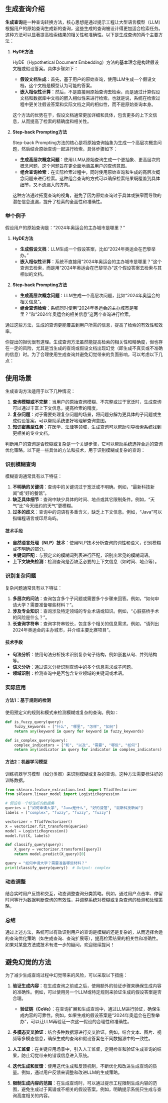 ## 生成查询介绍

**生成查询**是一种查询转换方法，核心思想是通过提示工程让大型语言模型（LLM）根据用户的原始查询生成新的查询，这些生成的查询被设计得更加适合检索任务。这种方法可以显著提高检索结果的相关性和准确性。以下是生成查询的两个主要方法：

1. **HyDE方法**

   HyDE（Hypothetical Document Embedding）方法的基本理念是构建假设文档或假设答案。具体步骤如下：
   
   - **假设文档生成**：首先，基于用户的原始查询，使用LLM生成一个假设文档，这个文档是模型认为可能的答案。
   - **嵌入相似性计算**：然后，不是直接用原始查询去检索，而是通过计算假设文档和数据库中文档的嵌入相似性来进行检索。也就是说，系统在检索过程中更关注假设答案和实际文档之间的相似性，而不是原始查询本身。
   
   这个方法的优势在于，假设文档通常更加详细和具体，包含更多的上下文信息，从而提高了检索的精确度和相关性。

2. **Step-back Prompting方法**

   Step-back Prompting方法的核心是将原始查询抽象为生成一个高层次概念问题，然后结合原始查询一起进行检索。具体步骤如下：
   
   - **生成高层次概念问题**：使用LLM从原始查询生成一个更抽象、更高层次的概念问题，这个问题旨在更全面地涵盖用户的查询意图。
   - **组合查询检索**：在实际检索过程中，同时使用原始查询和生成的高层次概念问题来进行检索。这种组合查询的方式可以确保检索结果既覆盖到具体细节，又不遗漏大的方向。
   
   这种方法通过拓宽查询的视角，避免了因为原始查询过于具体或狭窄而导致的潜在信息遗漏，提升了检索的全面性和准确性。

### 举个例子

假设用户的原始查询是：“2024年奥运会的主办城市是哪里？”

1. **HyDE方法**
   - **生成假设文档**：LLM生成一个假设答案，比如“2024年奥运会在巴黎举办。”
   - **嵌入相似性计算**：系统不直接用“2024年奥运会的主办城市是哪里？”这个查询去检索，而是用“2024年奥运会在巴黎举办”这个假设答案去检索与其相似的文档。
   
2. **Step-back Prompting方法**
   - **生成高层次概念问题**：LLM生成一个高层次问题，比如“2024年奥运会的相关信息”。
   - **组合查询检索**：系统同时使用“2024年奥运会的主办城市是哪里？”和“2024年奥运会的相关信息”这两个查询进行检索。
   
通过这些方法，生成的查询更能覆盖到用户所需的信息，提高了检索的有效性和效率。

你提出的担忧很有道理。生成查询方法虽然能提高检索的相关性和精确度，但也存在一定的风险，尤其是当生成的查询或假设文档出现幻觉（即生成不真实或不准确的信息）时。为了合理使用生成查询并避免幻觉带来的负面影响，可以考虑以下几点：

## 使用场景

生成查询方法适用于以下几种情况：

1. **查询模糊或不完整**：当用户的原始查询模糊、不完整或过于宽泛时，生成查询可以通过丰富上下文信息，提高检索的精度。
2. **复杂问题**：对于需要处理复杂问题的场景，将问题分解为更具体的子问题或生成假设答案，可以帮助系统更好地理解查询意图。
3. **知识密集型任务**：在医学、法律等领域，生成查询可以帮助引导检索系统找到更相关的专业文档。

判断用户的查询是否模糊或复杂是一个关键步骤，它可以帮助系统选择合适的查询优化策略。以下是一些具体的方法和技术，用于识别模糊或复杂的查询：

### 识别模糊查询

模糊查询通常具有以下特征：

1. **不明确的关键词**：查询中的关键词过于宽泛或不明确。例如，“最新科技新闻”或“好的餐馆”。
2. **缺乏具体细节**：查询中缺少具体的时间、地点或其它限制条件。例如，“天气”比“今天纽约的天气”更模糊。
3. **过多的歧义**：查询中的词语有多重含义，缺乏上下文信息。例如，“Java”可以指编程语言或印尼岛屿。

#### 技术手段

- **自然语言处理（NLP）技术**：使用NLP技术分析查询的词性和语义，识别模糊或不明确的部分。
- **关键词匹配**：与预定义的模糊词列表进行匹配，识别出常见的模糊词语。
- **上下文缺失检测**：检测查询是否缺乏必要的上下文信息（如时间、地点等）。

### 识别复杂问题

复杂问题通常具有以下特征：

1. **多层次的问法**：查询包含多个子问题或需要多个步骤来回答。例如，“如何申请大学？需要准备哪些材料？”。
2. **涉及专业知识**：查询涉及特定领域的专业术语或知识。例如，“心脏搭桥手术的风险是什么？”。
3. **长查询字符串**：查询字符串较长，包含多个相关的信息需求。例如，“请列出2024年奥运会的主办城市，并介绍主要比赛项目”。

#### 技术手段

- **句法分析**：使用句法分析技术识别复杂句子结构，例如嵌套从句、并列结构等。
- **语义分析**：通过语义分析识别查询中的多个信息需求或子问题。
- **领域识别**：检测查询中是否包含专业领域的关键词或术语。

### 实际应用

#### 方法1：基于规则的检测

使用预定义的规则和模式来检测模糊或复杂的查询。例如：

```python
def is_fuzzy_query(query):
    fuzzy_keywords = ["什么", "哪里", "怎样", "如何"]
    return any(keyword in query for keyword in fuzzy_keywords)

def is_complex_query(query):
    complex_indicators = ["和", "以及", "需要", "哪些", "如何"]
    return any(indicator in query for indicator in complex_indicators)
```

#### 方法2：机器学习模型

训练机器学习模型（如分类器）来识别模糊或复杂的查询。这种方法需要标注好的训练数据。

```python
from sklearn.feature_extraction.text import TfidfVectorizer
from sklearn.linear_model import LogisticRegression

# 假设有一个标注好的数据集
queries = ["如何申请大学", "Java是什么", "好的餐馆", "最新科技新闻"]
labels = ["complex", "fuzzy", "fuzzy", "fuzzy"]

vectorizer = TfidfVectorizer()
X = vectorizer.fit_transform(queries)
model = LogisticRegression()
model.fit(X, labels)

def classify_query(query):
    X_query = vectorizer.transform([query])
    return model.predict(X_query)[0]

query = "如何申请大学？需要准备哪些材料？"
print(classify_query(query))  # Output: complex
```

### 动态调整

结合实时用户反馈和交互，动态调整查询分类策略。例如，通过用户点击率、停留时间等行为数据判断查询的有效性，并调整系统对模糊或复杂查询的检测和处理策略。

### 总结

通过上述方法，系统可以有效识别用户的查询是模糊的还是复杂的，从而选择合适的查询优化策略（如生成查询、查询扩展等），提高检索结果的相关性和准确性。如果对某些方法或技术有进一步的疑问，欢迎继续提问！


## 避免幻觉的方法

为了减少生成查询过程中幻觉带来的风险，可以采取以下措施：

1. **验证生成内容**：在生成查询之前或之后，使用额外的验证步骤来确保生成内容的准确性。例如，可以使用另一个LLM或特定规则来验证生成的假设答案是否合理。
   
   - **验证链（CoVe）**：在查询扩展和生成查询中，通过LLM进行验证，确保生成内容的可靠性。例如，如果生成的假设答案是“2024年奥运会在巴黎举办”，可以让LLM再验证一次这一假设的合理性和准确性。

2. **多模态交叉验证**：结合多种数据源进行交叉验证。例如，结合文本、图片、视频等多模态信息，确保生成的查询和假设答案在不同数据源中的一致性。

3. **人工监督**：在关键应用场景中，引入人工监督，定期检查和验证生成查询的结果，防止幻觉带来的错误信息进入系统。

4. **迭代生成和反馈**：使用迭代生成和反馈机制，不断优化和改进生成查询的质量。例如，通过用户反馈来调整和改进LLM的生成策略。

5. **限制生成内容的范围**：在生成查询时，可以通过提示工程限制生成内容的范围，避免生成过于离谱或不相关的假设答案。例如，明确提示系统只生成与查询高度相关的内容。
